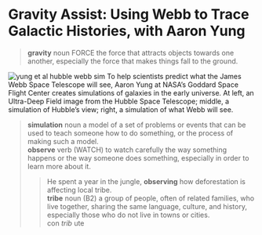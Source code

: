 # Gravity Assist: Using Webb to Trace Galactic Histories, with Aaron Yung  
> **gravity** noun FORCE the force that attracts objects towards one another, especially the force that makes things fall to the ground.  

![yung et al hubble webb sim](https://www.nasa.gov/sites/default/files/thumbnails/image/yung-et-al-hubble-webb-sim.png)
To help scientists predict what the James Webb Space Telescope will see, 
Aaron Yung at NASA’s Goddard Space Flight Center creates simulations of galaxies in the early universe. 
At left, an Ultra-Deep Field image from the Hubble Space Telescope; middle, a simulation of Hubble’s view; right, a simulation of what Webb will see.  
> **simulation** noun a model of a set of problems or events that can be used to teach someone how to do something, or the process of making such a model.  
> **observe** verb (WATCH) to watch carefully the way something happens or the way someone does something, especially in order to learn more about it.   
> > He spent a year in the jungle, **observing** how deforestation is affecting local tribe.  
> > **tribe** noun (B2) a group of people, often of related families, who live together, sharing the same language, culture, and history, especially
> > those who do not live in towns or cities.  
> > con _trib_ ute
